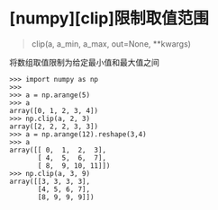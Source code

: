 
# [numpy][clip]限制取值范围

>clip(a, a_min, a_max, out=None, **kwargs)

将数组取值限制为给定最小值和最大值之间

```
>>> import numpy as np
>>> 
>>> a = np.arange(5)
>>> a
array([0, 1, 2, 3, 4])
>>> np.clip(a, 2, 3)
array([2, 2, 2, 3, 3])
>>> a = np.arange(12).reshape(3,4)
>>> a
array([[ 0,  1,  2,  3],
       [ 4,  5,  6,  7],
       [ 8,  9, 10, 11]])
>>> np.clip(a, 3, 9)
array([[3, 3, 3, 3],
       [4, 5, 6, 7],
       [8, 9, 9, 9]])
```